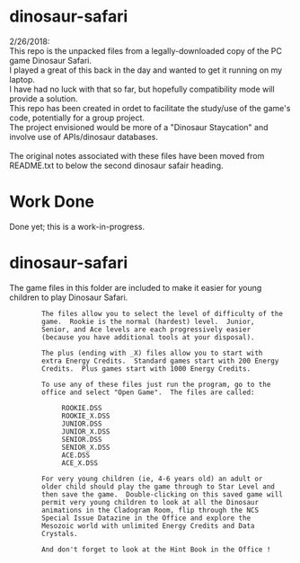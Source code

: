 # dinosaur-safari
2/26/2018:<br>
This repo is the unpacked files from a legally-downloaded copy of the PC game Dinosaur Safari.<br>
I played a great of this back in the day and wanted to get it running on my laptop.<br>
I have had no luck with that so far, but hopefully compatibility mode will provide a solution.<br>
This repo has been created in ordet to facilitate the study/use of the game's code, potentially for a group project.<br>
The project envisioned would be more of a "Dinosaur Staycation" and involve use of APIs/dinosaur databases.<br>
<br>
The original notes associated with these files have been moved from README.txt to below the second dinosaur safair heading.<br>

# Work Done
Done yet; this is a work-in-progress.<br>

# dinosaur-safari

The game files in this folder are included to make it easier
            for young children to play Dinosaur Safari.

            The files allow you to select the level of difficulty of the
            game.  Rookie is the normal (hardest) level.  Junior,
            Senior, and Ace levels are each progressively easier
            (because you have additional tools at your disposal).

            The plus (ending with _X) files allow you to start with
            extra Energy Credits.  Standard games start with 200 Energy
            Credits.  Plus games start with 1000 Energy Credits.

            To use any of these files just run the program, go to the
            office and select "Open Game".  The files are called:

                 ROOKIE.DSS
                 ROOKIE_X.DSS
                 JUNIOR.DSS
                 JUNIOR_X.DSS
                 SENIOR.DSS
                 SENIOR_X.DSS
                 ACE.DSS
                 ACE_X.DSS

            For very young children (ie, 4-6 years old) an adult or
            older child should play the game through to Star Level and
            then save the game.  Double-clicking on this saved game will
            permit very young children to look at all the Dinosaur
            animations in the Cladogram Room, flip through the NCS
            Special Issue Datazine in the Office and explore the
            Mesozoic world with unlimited Energy Credits and Data
            Crystals.

            And don't forget to look at the Hint Book in the Office !
